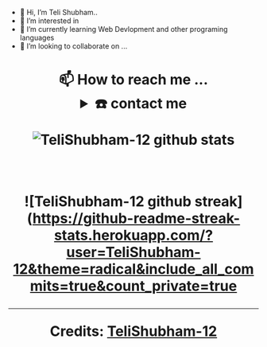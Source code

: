- 👋 Hi, I’m Teli Shubham..
- 👀 I’m interested in 
- 🌱 I’m currently learning Web Devlopment and other programing languages
- 💞️ I’m looking to collaborate on ...
<h1 align="center"> 📫 How to reach me ...

<details>
  <summary>☎️ contact me</summary>
<div>
  <samp>
    <h2 align="center">😎 you can reach me by:</h2>
    </div>
  <br/>
    </details>
  
![TeliShubham-12 github stats](https://github-readme-stats.vercel.app/api?username=TeliShubham-12&show_icons=true&theme=radical&count_private=true&include_all_commits=true)
  
  <br>
  

![TeliShubham-12 github streak](https://github-readme-streak-stats.herokuapp.com/?user=TeliShubham-12&theme=radical&include_all_commits=true&count_private=true
  
-----
Credits: [TeliShubham-12](https://github.com/TeliShubham-12)
 
  </div>
